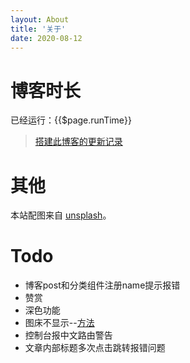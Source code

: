 ```yaml
---
layout: About
title: '关于'
date: 2020-08-12
---
```

# 博客时长
已经运行：{{$page.runTime}}
>[搭建此博客的更新记录](../_posts/%E5%85%B3%E4%BA%8E%E6%AD%A4%E5%8D%9A%E5%AE%A2.md)

# 其他
本站配图来自 [unsplash](https://unsplash.com/)。

# Todo
* 博客post和分类组件注册name提示报错
* 赞赏
* 深色功能
* 图床不显示--[方法](https://www.xpn.cc/5368/fy.html)
* 控制台报中文路由警告
* 文章内部标题多次点击跳转报错问题
